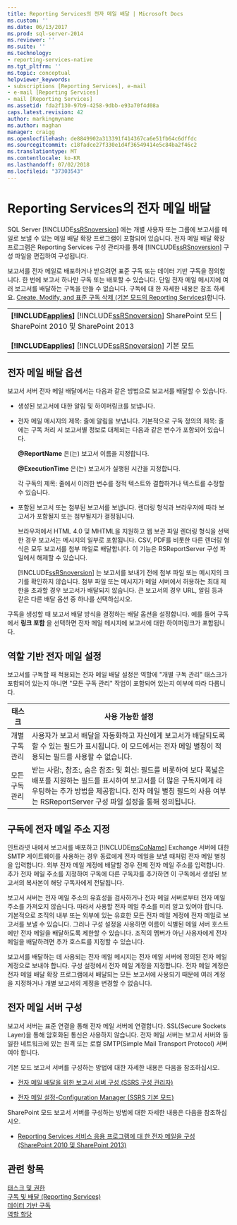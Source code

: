```yaml
---
title: Reporting Services의 전자 메일 배달 | Microsoft Docs
ms.custom: ''
ms.date: 06/13/2017
ms.prod: sql-server-2014
ms.reviewer: ''
ms.suite: ''
ms.technology:
- reporting-services-native
ms.tgt_pltfrm: ''
ms.topic: conceptual
helpviewer_keywords:
- subscriptions [Reporting Services], e-mail
- e-mail [Reporting Services]
- mail [Reporting Services]
ms.assetid: fda2f130-97b9-4258-9dbb-e93a70f4d08a
caps.latest.revision: 42
author: markingmyname
ms.author: maghan
manager: craigg
ms.openlocfilehash: de8849902a313391f414367ca6e51fb64c6dffdc
ms.sourcegitcommit: c18fadce27f330e1d4f36549414e5c84ba2f46c2
ms.translationtype: MT
ms.contentlocale: ko-KR
ms.lasthandoff: 07/02/2018
ms.locfileid: "37303543"
---
```

# <a name="e-mail-delivery-in-reporting-services"></a>Reporting Services의 전자 메일 배달
  SQL Server [!INCLUDE[ssRSnoversion](../../includes/ssrsnoversion-md.md)] 에는 개별 사용자 또는 그룹에 보고서를 메일로 보낼 수 있는 메일 배달 확장 프로그램이 포함되어 있습니다. 전자 메일 배달 확장 프로그램은 Reporting Services 구성 관리자를 통해 [!INCLUDE[ssRSnoversion](../../includes/ssrsnoversion-md.md)] 구성 파일을 편집하여 구성됩니다.  
  
 보고서를 전자 메일로 배포하거나 받으려면 표준 구독 또는 데이터 기반 구독을 정의합니다. 한 번에 보고서 하나만 구독 또는 배포할 수 있습니다. 단일 전자 메일 메시지에 여러 보고서를 배달하는 구독을 만들 수 없습니다. 구독에 대 한 자세한 내용은 참조 하세요. [Create, Modify, and 표준 구독 삭제 &#40;기본 모드의 Reporting Services&#41;](create-and-manage-subscriptions-for-native-mode-report-servers.md)합니다.  
  
||  
|-|  
|**[!INCLUDE[applies](../../includes/applies-md.md)]**  [!INCLUDE[ssRSnoversion](../../includes/ssrsnoversion-md.md)] SharePoint 모드 &#124; SharePoint 2010 및 SharePoint 2013<br /><br /> **[!INCLUDE[applies](../../includes/applies-md.md)]**  [!INCLUDE[ssRSnoversion](../../includes/ssrsnoversion-md.md)] 기본 모드|  
  
## <a name="e-mail-delivery-options"></a>전자 메일 배달 옵션  
 보고서 서버 전자 메일 배달에서는 다음과 같은 방법으로 보고서를 배달할 수 있습니다.  
  
-   생성된 보고서에 대한 알림 및 하이퍼링크를 보냅니다.  
  
-   전자 메일 메시지의 제목: 줄에 알림을 보냅니다. 기본적으로 구독 정의의 제목: 줄에는 구독 처리 시 보고서별 정보로 대체되는 다음과 같은 변수가 포함되어 있습니다.  
  
     **@ReportName** 은(는) 보고서 이름을 지정합니다.  
  
     **@ExecutionTime** 은(는) 보고서가 실행된 시간을 지정합니다.  
  
     각 구독의 제목: 줄에서 이러한 변수를 정적 텍스트와 결합하거나 텍스트를 수정할 수 있습니다.  
  
-   포함된 보고서 또는 첨부된 보고서를 보냅니다. 렌더링 형식과 브라우저에 따라 보고서가 포함될지 또는 첨부될지가 결정됩니다.  
  
     브라우저에서 HTML 4.0 및 MHTML을 지원하고 웹 보관 파일 렌더링 형식을 선택한 경우 보고서는 메시지의 일부로 포함됩니다. CSV, PDF를 비롯한 다른 렌더링 형식은 모두 보고서를 첨부 파일로 배달합니다. 이 기능은 RSReportServer 구성 파일에서 해제할 수 있습니다.  
  
     [!INCLUDE[ssRSnoversion](../../includes/ssrsnoversion-md.md)] 는 보고서를 보내기 전에 첨부 파일 또는 메시지의 크기를 확인하지 않습니다. 첨부 파일 또는 메시지가 메일 서버에서 허용하는 최대 제한을 초과할 경우 보고서가 배달되지 않습니다. 큰 보고서의 경우 URL, 알림 등과 같은 다른 배달 옵션 중 하나를 선택하십시오.  
  
 구독을 생성할 때 보고서 배달 방식을 결정하는 배달 옵션을 설정합니다. 예를 들어 구독에서 **링크 포함** 을 선택하면 전자 메일 메시지에 보고서에 대한 하이퍼링크가 포함됩니다.  
  
## <a name="role-based-e-mail-settings"></a>역할 기반 전자 메일 설정  
 보고서를 구독할 때 적용되는 전자 메일 배달 설정은 역할에 "개별 구독 관리" 태스크가 포함되어 있는지 아니면 "모든 구독 관리" 작업이 포함되어 있는지 여부에 따라 다릅니다.  
  
|태스크|사용 가능한 설정|  
|----------|------------------------|  
|개별 구독 관리|사용자가 보고서 배달을 자동화하고 자신에게 보고서가 배달되도록 할 수 있는 필드가 표시됩니다. 이 모드에서는 전자 메일 별칭이 적용되는 필드를 사용할 수 없습니다.|  
|모든 구독 관리|받는 사람:, 참조:, 숨은 참조: 및 회신: 필드를 비롯하여 보다 폭넓은 배포를 지원하는 필드를 표시하여 보고서를 더 많은 구독자에게 라우팅하는 추가 방법을 제공합니다. 전자 메일 별칭 필드의 사용 여부는 RSReportServer 구성 파일 설정을 통해 정의됩니다.|  
  
## <a name="specifying-e-mail-addresses-in-a-subscription"></a>구독에 전자 메일 주소 지정  
 인트라넷 내에서 보고서를 배포하고 [!INCLUDE[msCoName](../../includes/msconame-md.md)] Exchange 서버에 대한 SMTP 게이트웨이를 사용하는 경우 동료에게 전자 메일을 보낼 때처럼 전자 메일 별칭을 입력합니다. 외부 전자 메일 계정에 배달할 경우 전체 전자 메일 주소를 입력합니다. 추가 전자 메일 주소를 지정하여 구독에 다른 구독자를 추가하면 이 구독에서 생성된 보고서의 복사본이 해당 구독자에게 전달됩니다.  
  
 보고서 서버는 전자 메일 주소의 유효성을 검사하거나 전자 메일 서버로부터 전자 메일 주소를 가져오지 않습니다. 따라서 사용할 전자 메일 주소를 미리 알고 있어야 합니다. 기본적으로 조직의 내부 또는 외부에 있는 유효한 모든 전자 메일 계정에 전자 메일로 보고서를 보낼 수 있습니다. 그러나 구성 설정을 사용하면 이름이 식별된 메일 서버 호스트에만 전자 메일을 배달하도록 제한할 수 있습니다. 조직의 멤버가 아닌 사용자에게 전자 메일을 배달하려면 추가 호스트를 지정할 수 있습니다.  
  
 보고서를 배달하는 데 사용되는 전자 메일 메시지는 전자 메일 서버에 정의된 전자 메일 계정으로 보내야 합니다. 구성 설정에서 전자 메일 계정을 지정합니다. 전자 메일 계정은 전자 메일 배달 확장 프로그램에서 배달되는 모든 보고서에 사용되기 때문에 여러 계정을 지정하거나 개별 보고서의 계정을 변경할 수 없습니다.  
  
## <a name="e-mail-server-configuration"></a>전자 메일 서버 구성  
 보고서 서버는 표준 연결을 통해 전자 메일 서버에 연결합니다. SSL(Secure Sockets Layer)을 통해 암호화된 통신은 사용하지 않습니다. 전자 메일 서버는 보고서 서버와 동일한 네트워크에 있는 원격 또는 로컬 SMTP(Simple Mail Transport Protocol) 서버여야 합니다.  
  
 기본 모드 보고서 서버를 구성하는 방법에 대한 자세한 내용은 다음을 참조하십시오.  
  
-   [전자 메일 배달을 위한 보고서 서버 구성 &#40;SSRS 구성 관리자&#41;](../../sql-server/install/configure-a-report-server-for-e-mail-delivery-ssrs-configuration-manager.md)  
  
-   [전자 메일 설정-Configuration Manager &#40;SSRS 기본 모드&#41;](../install-windows/e-mail-settings-reporting-services-native-mode-configuration-manager.md)  
  
 SharePoint 모드 보고서 서버를 구성하는 방법에 대한 자세한 내용은 다음을 참조하십시오.  
  
-   [Reporting Services 서비스 응용 프로그램에 대 한 전자 메일을 구성 &#40;SharePoint 2010 및 SharePoint 2013&#41;](../install-windows/configure-e-mail-for-a-reporting-services-service-application.md)  
  
## <a name="see-also"></a>관련 항목  
 [태스크 및 권한](../security/tasks-and-permissions.md)   
 [구독 및 배달 &#40;Reporting Services&#41;](subscriptions-and-delivery-reporting-services.md)   
 [데이터 기반 구독](data-driven-subscriptions.md)   
 [역할 할당](../security/role-assignments.md)  
  
  
